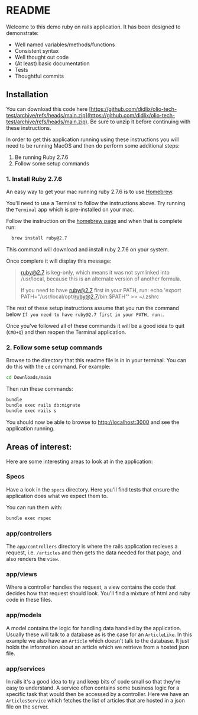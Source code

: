 # README

Welcome to this demo ruby on rails application. It has been designed to demonstrate:

* Well named variables/methods/functions
* Consistent syntax
* Well thought out code
* (At least) basic documentation
* Tests
* Thoughtful commits

## Installation

You can download this code here [https://github.com/didlix/olio-tech-test/archive/refs/heads/main.zip](https://github.com/didlix/olio-tech-test/archive/refs/heads/main.zip). Be sure to unzip it before continuing with these instructions.

In order to get this application running using these instructions you will need to be running MacOS and then do perform some additional steps:

1. Be running Ruby 2.7.6
2. Follow some setup commands

### 1. Install Ruby 2.7.6

An easy way to get your mac running ruby 2.7.6 is to use [Homebrew](https://brew.sh/).

You'll need to use a Terminal to follow the instructions above. Try running the `Terminal` app which is pre-installed on your mac.

Follow the instruction on the [homebrew page](https://brew.sh/) and when that is complete run:

```bash
  brew install ruby@2.7
```

This command will download and install ruby 2.7.6 on your system.

Once complere it will display this message:

> ruby@2.7 is keg-only, which means it was not symlinked into /usr/local, because this is an alternate version of another formula.
>
> If you need to have ruby@2.7 first in your PATH, run:
>  echo 'export PATH="/usr/local/opt/ruby@2.7/bin:$PATH"' >> ~/.zshrc
>

The rest of these setup instructions assume that you run the command below `If you need to have ruby@2.7 first in your PATH, run:`.

Once you've followed all of these commands it will be a good idea to quit (`CMD+Q`) and then reopen the Terminal application.

### 2. Follow some setup commands

Browse to the directory that this readme file is in in your terminal. You can do this with the `cd` command. For example:

```bash
cd Downloads/main
```

Then run these commands:

```bash
bundle
bundle exec rails db:migrate
bundle exec rails s
```

You should now be able to browse to [http://localhost:3000](http://localhost:3000) and see the application running.


## Areas of interest:

Here are some interesting areas to look at in the application:

### Specs

Have a look in the `specs` directory. Here you'll find tests that ensure the application does what we expect them to.

You can run them with:

```bash
bundle exec rspec
```

### app/controllers

The `app/controllers` directory is where the rails application recieves a request, i.e. `/articles` and then gets the data needed for that page, and also renders the `view`.

### app/views

Where a controller handles the request, a view contains the code that decides how that request should look. You'll find a mixture of html and ruby code in these files.

### app/models

A model contains the logic for handling data handled by the application. Usually these will talk to a database as is the case for an `ArticleLike`. In this example we also have an `Article` which doesn't talk to the database. It just holds the information about an article which we retrieve from a hosted json file.

### app/services

In rails it's a good idea to try and keep bits of code small so that they're easy to understand. A service often contains some business logic for a specific task that would then be accessed by a controller. Here we have an `ArticlesService` which fetches the list of articles that are hosted in a json file on the server.



